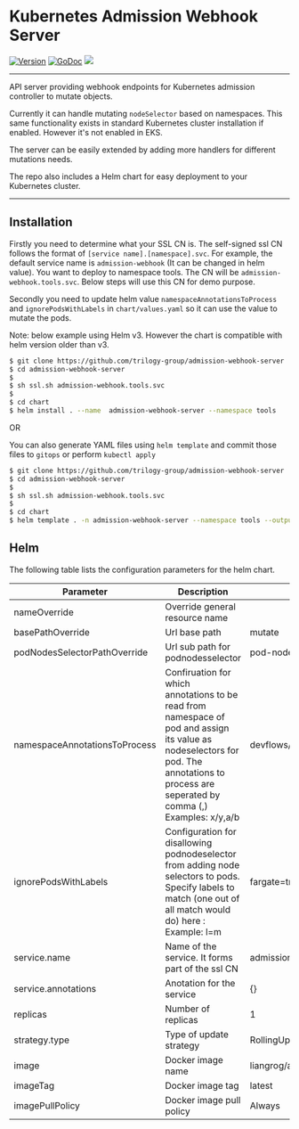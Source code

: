 # Kubernetes Admission Webhook Server
[![Version](https://img.shields.io/github/v/release/liangrog/admission-webhook-server)](https://github.com/liangrog/admission-webhook-server/releases)
[![GoDoc](https://godoc.org/github.com/liangrog/admission-webhook-server?status.svg)](https://godoc.org/github.com/liangrog/admission-webhook-server)
![](https://github.com/liangrog/admission-webhook-server/workflows/Release/badge.svg)

---

API server providing webhook endpoints for Kubernetes admission controller to mutate objects. 

Currently it can handle mutating `nodeSelector` based on namespaces. This same functionality exists in standard Kubernetes cluster installation if enabled. However it's not enabled in EKS. 

The server can be easily extended by adding more handlers for different mutations needs.

The repo also includes a Helm chart for easy deployment to your Kubernetes cluster.

---

## Installation
Firstly you need to determine what your SSL CN is. The self-signed ssl CN follows the format of `[service name].[namespace].svc`. For example, the default service name is `admission-webhook` (It can be changed in helm value). You want to deploy to namespace tools. The CN will be `admission-webhook.tools.svc`. Below steps will use this CN for demo purpose.

Secondly you need to update helm value `namespaceAnnotationsToProcess` and `ignorePodsWithLabels` in `chart/values.yaml` so it can use the value to mutate the pods. 

Note: below example using Helm v3. However the chart is compatible with helm version older than v3.

```sh
$ git clone https://github.com/trilogy-group/admission-webhook-server
$ cd admission-webhook-server
$
$ sh ssl.sh admission-webhook.tools.svc
$
$ cd chart
$ helm install . --name  admission-webhook-server --namespace tools
```

OR

You can also generate YAML files using `helm template` and commit those files to `gitops` or perform `kubectl apply`

```sh
$ git clone https://github.com/trilogy-group/admission-webhook-server
$ cd admission-webhook-server
$
$ sh ssl.sh admission-webhook.tools.svc
$
$ cd chart
$ helm template . -n admission-webhook-server --namespace tools --output-dir admission-webhook-server
```

## Helm 
The following table lists the configuration parameters for the helm chart.

| Parameter  | Description  | Default  | 
|---|---|---|
| nameOverride  | Override general resource name   |   |
| basePathOverride  | Url base path   | mutate  | 
| podNodesSelectorPathOverride  | Url sub path for podnodesselector  | pod-nodes-selector  |
| namespaceAnnotationsToProcess  | Confiruation for which annotations to be read from namespace of pod and assign its value as nodeselectors for pod. The annotations to process are seperated by comma (,) Examples: x/y,a/b  |  devflows/node-selector |
| ignorePodsWithLabels | Configuration for disallowing podnodeselector from adding node selectors to pods. Specify labels to match (one out of all match would do) here : Example: l=m | fargate=true,eventing.knative.dev/broker=default |
| service.name  | Name of the service. It forms part of the ssl CN  | admission-webhook  |
| service.annotations  | Anotation for the service  | {} |
| replicas | Number of replicas  | 1  |
| strategy.type  | Type of update strategy  | RollingUpdate  |
| image  | Docker image name  | liangrog/admission-webhook-server  |
| imageTag  | Docker image tag  | latest  |
| imagePullPolicy  | Docker image pull policy  | Always  |
